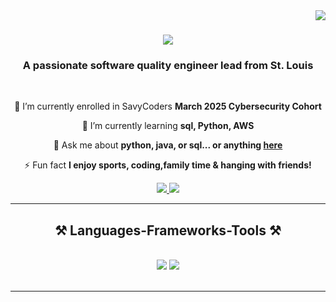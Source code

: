 <img align="right" src="https://visitor-badge.laobi.icu/badge?page_id=shacquilleEdwards.ShacquilleEdwards" />

<h1 align="center">
    <img src="https://readme-typing-svg.herokuapp.com/?font=Righteous&size=35&center=true&vCenter=true&width=500&height=70&duration=4000&lines=Hi+There!+👋;+I'm+Shacquille+Edwards!;" />
</h1>

<h3 align="center">A passionate software quality engineer lead from St. Louis</h3>

<br/>

<div align="center">
 
 🔭 I’m currently enrolled in SavyCoders **March 2025 Cybersecurity Cohort**
 
 🌱 I’m currently learning **sql, Python, AWS**

💬 Ask me about **python, java, or sql... or anything [here](https://github.com/shacquilleedwards/Learning_coding.git)**

⚡ Fun fact **I enjoy sports, coding,family time & hanging with friends!**

 </div>
 
<div align="center"> 
  <a href="mailto:Shacquillee96@gmail.com">
    <img src="https://img.shields.io/badge/Gmail-333333?style=for-the-badge&logo=gmail&logoColor=red" />
  </a>
  <a href="https://linkedin.com/in/shacquille-edwards" target="_blank">
    <img src="https://img.shields.io/badge/LinkedIn-0077B5?style=for-the-badge&logo=linkedin&logoColor=white" target="_blank" />
  </a>

  </a>
</div>

 <hr/>
 
<h2 align="center">⚒️ Languages-Frameworks-Tools ⚒️</h2>
<br/>
<div align="center">
    <img src="https://skillicons.dev/icons?i=vscode,github,bash,git" />
    <img src="https://skillicons.dev/icons?i=java,python,mysql,aws,azure" /><br>
</div>

<br/>
<hr/>
